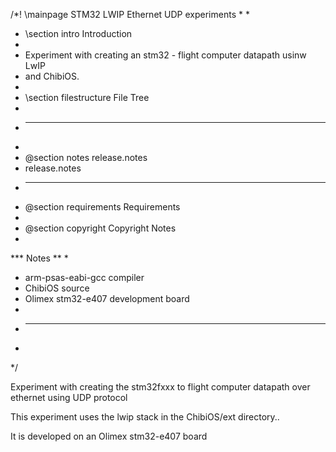 /*! \mainpage STM32 LWIP Ethernet UDP experiments
*
*
* \section intro Introduction
*
* Experiment with creating an stm32 - flight computer datapath usinw LwIP
* and ChibiOS.
*
* \section filestructure File Tree
*
* <hr>
*
* @section notes release.notes
* release.notes
* <hr>
* @section requirements Requirements
*
* @section copyright Copyright Notes
*
*** Notes **
*
* arm-psas-eabi-gcc compiler
* ChibiOS source
* Olimex stm32-e407 development board
*
* <hr>
*
*/

Experiment with creating the stm32fxxx to flight computer
datapath over ethernet using UDP protocol

This experiment uses the lwip stack in the ChibiOS/ext
directory..

It is developed on an Olimex stm32-e407 board

